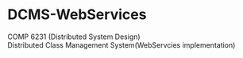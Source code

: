 # DCMS-WebServices
COMP 6231 (Distributed System Design)  
Distributed Class Management System(WebServcies implementation)

